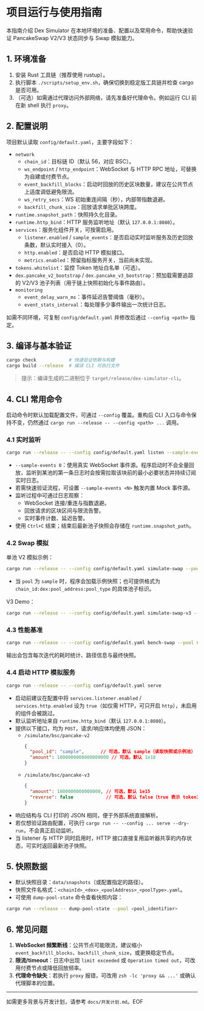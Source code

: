 # 项目运行与使用指南

本指南介绍 Dex Simulator 在本地环境的准备、配置以及常用命令，帮助快速验证 PancakeSwap V2/V3 状态同步与 Swap 模拟能力。

## 1. 环境准备

1. 安装 Rust 工具链（推荐使用 rustup）。
2. 执行脚本 `./scripts/setup_env.sh`，确保切换到稳定版工具链并检查 cargo 是否可用。
3. （可选）如需通过代理访问外部网络，请先准备好代理命令。例如运行 CLI 前在新 shell 执行 `proxy`。

## 2. 配置说明

项目默认读取 `config/default.yaml`，主要字段如下：

- `network`
  - `chain_id`：目标链 ID（默认 56，对应 BSC）。
  - `ws_endpoint` / `http_endpoint`：WebSocket 与 HTTP RPC 地址，可替换为自建或付费节点。
  - `event_backfill_blocks`：启动时回放的历史区块数量，建议在公共节点上适度调低避免限流。
  - `ws_retry_secs`：WS 初始重连间隔（秒），内部带指数退避。
  - `backfill_chunk_size`：回放请求单批区块跨度。
- `runtime.snapshot_path`：快照持久化目录。
- `runtime.http_bind`：HTTP 服务监听地址（默认 `127.0.0.1:8080`）。
- `services`：服务化组件开关，可按需启用。
  - `listener.enabled` / `sample_events`：是否启动实时监听服务及历史回放条数，默认实时接入（0）。
  - `http.enabled`：是否启动 HTTP 模拟接口。
  - `metrics.enabled`：预留指标服务开关，当前尚未实现。
- `tokens.whitelist`：监控 Token 地址白名单（可选）。
- `dex.pancake_v2_bootstrap` / `dex.pancake_v3_bootstrap`：预加载需要追踪的 V2/V3 池子列表（用于链上快照初始化与事件路由）。
- `monitoring`
  - `event_delay_warn_ms`：事件延迟告警阈值（毫秒）。
  - `event_stats_interval`：每处理多少事件输出一次统计日志。

如需不同环境，可复制 `config/default.yaml` 并修改后通过 `--config <path>` 指定。

## 3. 编译与基本验证

```bash
cargo check            # 快速验证依赖与构建
cargo build --release  # 编译 CLI 可执行文件
```

> 提示：编译生成的二进制位于 `target/release/dex-simulator-cli`。

## 4. CLI 常用命令

启动命令时默认加载配置文件，可通过 `--config` 覆盖。重构后 CLI 入口与命令保持不变，仍然通过 `cargo run --release -- --config <path> ...` 调用。

### 4.1 实时监听

```bash
cargo run --release -- --config config/default.yaml listen --sample-events 0
```

- `--sample-events 0`：使用真实 WebSocket 事件源。程序启动时不会全量回放，监听到某池的第一条日志时会按需拉取该块前的最小必要状态并持续订阅实时日志。
- 若需快速验证流程，可设置 `--sample-events <N>` 触发内置 Mock 事件源。
- 监听过程中可通过日志观察：
  - WebSocket 连接/重连与指数退避。
  - 回放请求的区块区间与限流告警。
  - 实时事件计数、延迟告警。
- 使用 `Ctrl+C` 结束；结束后最新池子快照会存储在 `runtime.snapshot_path`。

### 4.2 Swap 模拟

单池 V2 模拟示例：

```bash
cargo run --release -- --config config/default.yaml simulate-swap --pool sample --amount 1000000000000000000
```

- 当 `pool` 为 `sample` 时，程序会加载示例快照；也可提供格式为 `chain_id:dex:pool_address:pool_type` 的具体池子标识。

V3 Demo：

```bash
cargo run --release -- --config config/default.yaml simulate-swap-v3 --amount 1000000000000000
```

### 4.3 性能基准

```bash
cargo run --release -- --config config/default.yaml bench-swap --pool sample --amount 1000000000000000000 --iterations 50
```

输出会包含每次迭代的耗时统计、路径信息与最终快照。

### 4.4 启动 HTTP 模拟服务

```bash
cargo run --release -- --config config/default.yaml serve
```

- 启动前建议在配置中将 `services.listener.enabled` / `services.http.enabled` 设为 `true`（如仅需 HTTP，可只开启 `http`），未启用的组件会被跳过。
- 默认监听地址来自 `runtime.http_bind`（默认 `127.0.0.1:8080`）。
- 提供以下接口，均为 `POST`，请求/响应体均使用 JSON：
  - `/simulate/bsc/pancake-v2`
    ```json
    {
      "pool_id": "sample",      // 可选，默认 sample（读取快照或示例池）
      "amount": 1000000000000000000 // 可选，默认 1e18
    }
    ```
  - `/simulate/bsc/pancake-v3`
    ```json
    {
      "amount": 1000000000000000, // 可选，默认 1e15
      "reverse": false            // 可选，默认 false（true 表示 token1->token0）
    }
    ```
- 响应结构与 CLI 打印的 JSON 相同，便于外部系统直接解析。
- 若仅想验证路由配置，可执行 `cargo run -- --config ... serve --dry-run`，不会真正启动监听。
- 当 listener 与 HTTP 同时启用时，HTTP 接口直接复用监听器共享的内存状态，可实时返回最新池子快照。

## 5. 快照数据

- 默认快照目录：`data/snapshots`（或配置指定的路径）。
- 快照文件名格式：`<chainId>_<dex>_<poolAddress>_<poolType>.yaml`。
- 可使用 `dump-pool-state` 命令查看快照内容：

```bash
cargo run --release -- dump-pool-state --pool <pool_identifier>
```

## 6. 常见问题

1. **WebSocket 频繁断线**：公共节点可能限流，建议缩小 `event_backfill_blocks`、`backfill_chunk_size`，或更换稳定节点。
2. **限流/timeout**：日志中出现 `limit exceeded` 或 `Operation timed out`，可改用付费节点或降低回放频率。
3. **代理命令缺失**：若执行 `proxy` 报错，可改用 `zsh -lc 'proxy && ...'` 或确认代理脚本的位置。

---

如需更多背景与开发计划，请参考 `docs/开发计划.md`。EOF
